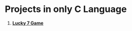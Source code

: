 # Projects in only C Language
1. [**Lucky 7 Game**](https://github.com/tbhaxor/educational_projects/tree/master/C/LUCKY_7)

